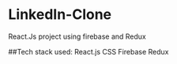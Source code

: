 # LinkedIn-Clone
React.Js project using firebase and Redux

##Tech stack used:
React.js
CSS
Firebase
Redux
